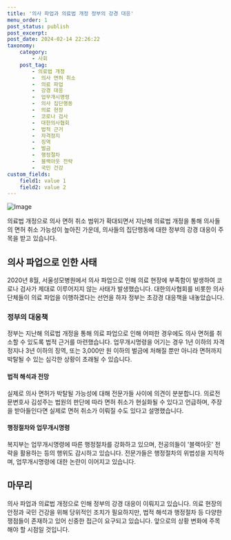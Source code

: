```yaml
---
title: '의사 파업과 의료법 개정 정부의 강경 대응'
menu_order: 1
post_status: publish
post_excerpt: 
post_date: 2024-02-14 22:26:22
taxonomy:
    category:
        - 사회
    post_tag:
        - 의료법 개정
        -  의사 면허 취소
        -  의료 파업
        -  강경 대응
        -  업무개시명령
        -  의사 집단행동
        -  의료 현장
        -  코로나 검사
        -  대한의사협회
        -  법적 근거
        -  자격정지
        -  징역
        -  벌금
        -  행정절차
        -  블랙아웃 전략
        -  국민 건강
custom_fields:
    field1: value 1
    field2: value 2
---
```


![Image](https://imgnews.pstatic.net/image/469/2024/02/14/0000785230_001_20240214083701519.jpg?type=w647)

의료법 개정으로 의사 면허 취소 범위가 확대되면서 지난해 의료법 개정을 통해 의사들의 면허 취소 가능성이 높아진 가운데, 의사들의 집단행동에 대한 정부의 강경 대응이 주목을 받고 있습니다. 
## 의사 파업으로 인한 사태
2020년 8월, 서울성모병원에서 의사 파업으로 인해 의료 현장에 부족함이 발생하여 코로나 검사가 제대로 이루어지지 않는 사태가 발생했습니다. 대한의사협회를 비롯한 의사단체들이 의료 파업을 이행하겠다는 선언을 하자 정부는 초강경 대응책을 내놓았습니다.
### 정부의 대응책
정부는 지난해 의료법 개정을 통해 의료 파업으로 인해 어떠한 경우에도 의사 면허를 취소할 수 있도록 법적 근거를 마련했습니다. 업무개시명령을 어기는 경우 1년 이하의 자격정지나 3년 이하의 징역, 또는 3,000만 원 이하의 벌금에 처해질 뿐만 아니라 면허까지 박탈될 수 있는 심각한 상황이 초래될 수 있습니다.
#### 법적 해석과 전망
실제로 의사 면허가 박탈될 가능성에 대해 전문가들 사이에 의견이 분분합니다. 의료전문변호사 김성주는 법원의 판단에 따라 면허 취소가 현실화될 수 있다고 언급하며, 주장을 받아들인다면 실제로 면허 취소가 이뤄질 수도 있다고 설명했습니다.
#### 행정절차와 업무개시명령
복지부는 업무개시명령에 따른 행정절차를 강화하고 있으며, 전공의들이 '블랙아웃' 전략을 활용하는 등의 행위도 감시하고 있습니다. 전문가들은 행정절차의 위법성을 지적하며, 업무개시명령에 대한 논란이 이어지고 있습니다.
## 마무리
의사 파업과 의료법 개정으로 인해 정부의 강경 대응이 이뤄지고 있습니다. 의료 현장의 안정과 국민 건강을 위해 당위적인 조치가 필요하지만, 법적 해석과 행정절차 등 다양한 쟁점들이 존재하고 있어 신중한 접근이 요구되고 있습니다. 앞으로의 상황 변화에 주목해야 할 시점일 것입니다.
